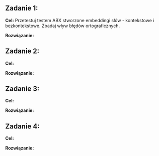 ## **Zadanie 1:**

**Cel:** Przetestuj testem ABX stworzone embeddingi słów - kontekstowe i bezkontekstowe. Zbadaj wływ błędów ortograficznych.

**Rozwiązanie:**


## **Zadanie 2:**

**Cel:** 

**Rozwiązanie:**

## **Zadanie 3:**

**Cel:** 

**Rozwiązanie:**

## **Zadanie 4:**

**Cel:** 

**Rozwiązanie:**